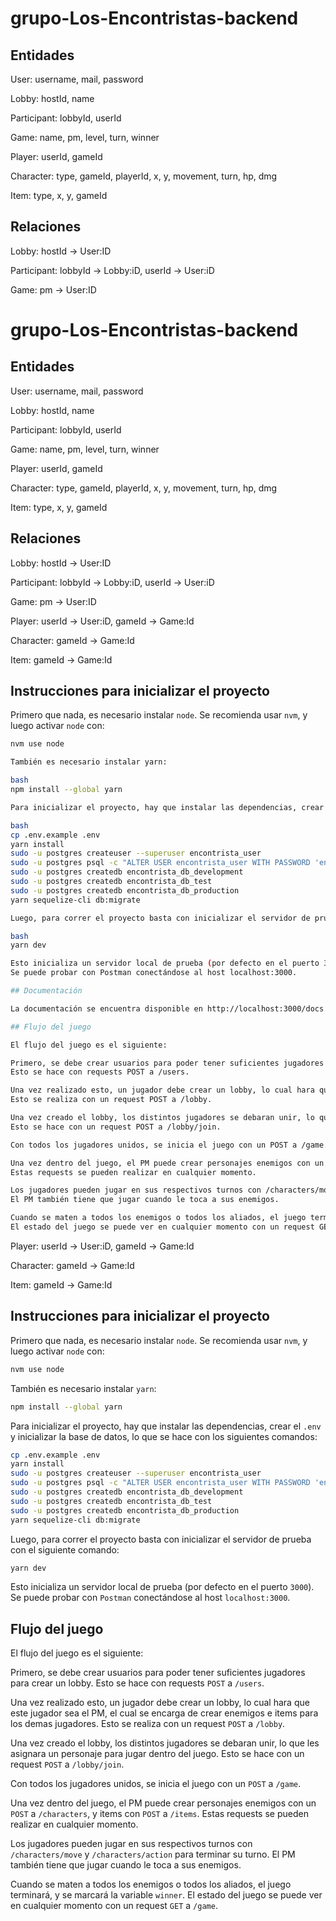 # grupo-Los-Encontristas-backend

## Entidades

User: username, mail, password

Lobby: hostId, name

Participant: lobbyId, userId

Game: name, pm, level, turn, winner

Player: userId, gameId

Character: type, gameId, playerId, x, y, movement, turn, hp, dmg

Item: type, x, y, gameId

## Relaciones

Lobby: hostId -> User:ID

Participant: lobbyId -> Lobby:iD, userId -> User:iD

Game: pm -> User:ID
# grupo-Los-Encontristas-backend

## Entidades

User: username, mail, password

Lobby: hostId, name

Participant: lobbyId, userId

Game: name, pm, level, turn, winner

Player: userId, gameId

Character: type, gameId, playerId, x, y, movement, turn, hp, dmg

Item: type, x, y, gameId

## Relaciones

Lobby: hostId -> User:ID

Participant: lobbyId -> Lobby:iD, userId -> User:iD

Game: pm -> User:ID

Player: userId -> User:iD, gameId -> Game:Id

Character: gameId -> Game:Id

Item: gameId -> Game:Id

## Instrucciones para inicializar el proyecto

Primero que nada, es necesario instalar `node`.
Se recomienda usar `nvm`, y luego activar `node` con:

```bash
nvm use node

También es necesario instalar yarn:

bash
npm install --global yarn

Para inicializar el proyecto, hay que instalar las dependencias, crear el .env y inicializar la base de datos, lo que se hace con los siguientes comandos:

bash
cp .env.example .env
yarn install
sudo -u postgres createuser --superuser encontrista_user
sudo -u postgres psql -c "ALTER USER encontrista_user WITH PASSWORD 'encontrado123'"
sudo -u postgres createdb encontrista_db_development
sudo -u postgres createdb encontrista_db_test
sudo -u postgres createdb encontrista_db_production
yarn sequelize-cli db:migrate

Luego, para correr el proyecto basta con inicializar el servidor de prueba con el siguiente comando:

bash
yarn dev

Esto inicializa un servidor local de prueba (por defecto en el puerto 3000).
Se puede probar con Postman conectándose al host localhost:3000.

## Documentación

La documentación se encuentra disponible en http://localhost:3000/docs tras correr el servidor local de prueba.

## Flujo del juego

El flujo del juego es el siguiente:

Primero, se debe crear usuarios para poder tener suficientes jugadores para crear un lobby.
Esto se hace con requests POST a /users.

Una vez realizado esto, un jugador debe crear un lobby, lo cual hara que este jugador sea el PM, el cual se encarga de crear enemigos e items para los demas jugadores.
Esto se realiza con un request POST a /lobby.

Una vez creado el lobby, los distintos jugadores se debaran unir, lo que les asignara un personaje para jugar dentro del juego.
Esto se hace con un request POST a /lobby/join.

Con todos los jugadores unidos, se inicia el juego con un POST a /game.

Una vez dentro del juego, el PM puede crear personajes enemigos con un POST a /characters, y items con POST a /items.
Estas requests se pueden realizar en cualquier momento.

Los jugadores pueden jugar en sus respectivos turnos con /characters/move y /characters/action para terminar su turno.
El PM también tiene que jugar cuando le toca a sus enemigos.

Cuando se maten a todos los enemigos o todos los aliados, el juego terminará, y se marcará la variable winner.
El estado del juego se puede ver en cualquier momento con un request GET a /game.
```
Player: userId -> User:iD, gameId -> Game:Id

Character: gameId -> Game:Id

Item: gameId -> Game:Id

## Instrucciones para inicializar el proyecto

Primero que nada, es necesario instalar `node`.
Se recomienda usar `nvm`, y luego activar `node` con:

```bash
nvm use node
```

También es necesario instalar `yarn`:

```bash
npm install --global yarn
```

Para inicializar el proyecto, hay que instalar las dependencias, crear el `.env` y inicializar la base de datos, lo que se hace con los siguientes comandos:

```bash
cp .env.example .env
yarn install
sudo -u postgres createuser --superuser encontrista_user
sudo -u postgres psql -c "ALTER USER encontrista_user WITH PASSWORD 'encontrado123'"
sudo -u postgres createdb encontrista_db_development
sudo -u postgres createdb encontrista_db_test
sudo -u postgres createdb encontrista_db_production
yarn sequelize-cli db:migrate
```

Luego, para correr el proyecto basta con inicializar el servidor de prueba con el siguiente comando:

```bash
yarn dev
```

Esto inicializa un servidor local de prueba (por defecto en el puerto `3000`).
Se puede probar con `Postman` conectándose al host `localhost:3000`.

## Flujo del juego

El flujo del juego es el siguiente:

Primero, se debe crear usuarios para poder tener suficientes jugadores para crear un lobby.
Esto se hace con requests `POST` a `/users`.

Una vez realizado esto, un jugador debe crear un lobby, lo cual hara que este jugador sea el PM, el cual se encarga de crear enemigos e items para los demas jugadores.
Esto se realiza con un request `POST` a `/lobby`.

Una vez creado el lobby, los distintos jugadores se debaran unir, lo que les asignara un personaje para jugar dentro del juego.
Esto se hace con un request `POST` a `/lobby/join`.

Con todos los jugadores unidos, se inicia el juego con un `POST` a `/game`.

Una vez dentro del juego, el PM puede crear personajes enemigos con un `POST` a `/characters`, y items con `POST` a `/items`.
Estas requests se pueden realizar en cualquier momento.

Los jugadores pueden jugar en sus respectivos turnos con `/characters/move` y `/characters/action` para terminar su turno.
El PM también tiene que jugar cuando le toca a sus enemigos.

Cuando se maten a todos los enemigos o todos los aliados, el juego terminará, y se marcará la variable `winner`.
El estado del juego se puede ver en cualquier momento con un request `GET` a `/game`.
